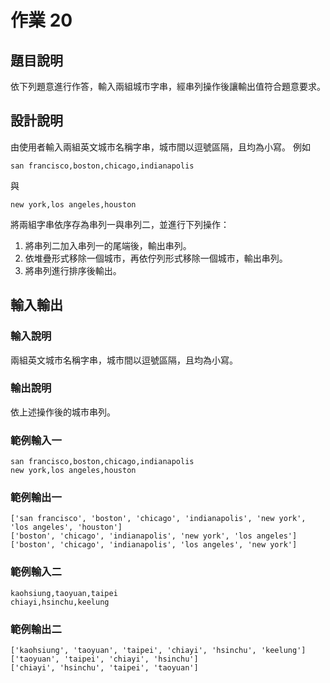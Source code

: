 # 作業 20

## 題目說明
依下列題意進行作答，輸入兩組城市字串，經串列操作後讓輸出值符合題意要求。

## 設計說明
由使用者輸入兩組英文城市名稱字串，城市間以逗號區隔，且均為小寫。
例如

    san francisco,boston,chicago,indianapolis 

與

    new york,los angeles,houston


將兩組字串依序存為串列一與串列二，並進行下列操作：

1. 將串列二加入串列一的尾端後，輸出串列。
2. 依堆疊形式移除一個城市，再依佇列形式移除一個城市，輸出串列。
3. 將串列進行排序後輸出。

## 輸入輸出
### 輸入說明
兩組英文城市名稱字串，城市間以逗號區隔，且均為小寫。

### 輸出說明
依上述操作後的城市串列。

### 範例輸入一

    san francisco,boston,chicago,indianapolis
    new york,los angeles,houston

### 範例輸出一

    ['san francisco', 'boston', 'chicago', 'indianapolis', 'new york', 'los angeles', 'houston']
    ['boston', 'chicago', 'indianapolis', 'new york', 'los angeles']
    ['boston', 'chicago', 'indianapolis', 'los angeles', 'new york']

### 範例輸入二

    kaohsiung,taoyuan,taipei
    chiayi,hsinchu,keelung

### 範例輸出二

    ['kaohsiung', 'taoyuan', 'taipei', 'chiayi', 'hsinchu', 'keelung']
    ['taoyuan', 'taipei', 'chiayi', 'hsinchu']
    ['chiayi', 'hsinchu', 'taipei', 'taoyuan']
